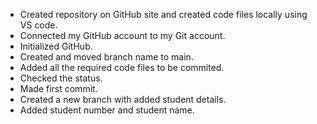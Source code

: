 - Created repository on GitHub site and created code files locally using VS code.
- Connected my GitHub account to my Git account.
- Initialized GitHub.
- Created and moved branch name to main.
- Added all the required code files to be commited.
- Checked the status.
- Made first commit.
- Created a new branch with added student details.
- Added student number and student name.